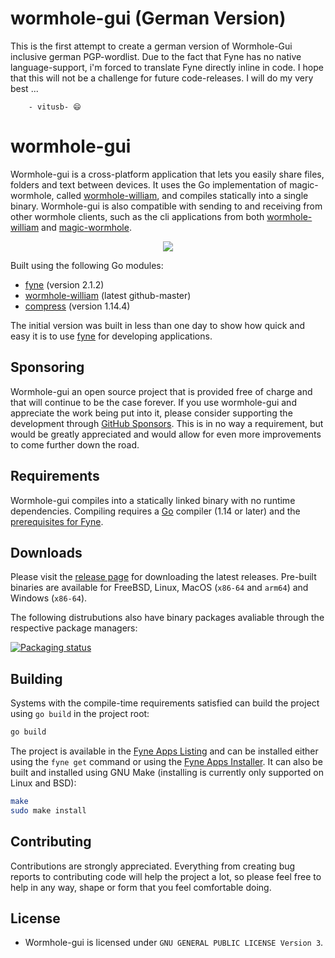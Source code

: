 # wormhole-gui (German Version)

This is the first attempt to create a german version of Wormhole-Gui inclusive german PGP-wordlist. Due to the fact that Fyne has no native language-support, i'm forced to translate Fyne directly inline in code. I hope that this will not be a challenge for future code-releases. I will do my very best ...

        - vitusb- 😄

# wormhole-gui

Wormhole-gui is a cross-platform application that lets you easily share files, folders and text between devices.
It uses the Go implementation of magic-wormhole, called [wormhole-william](https://github.com/vitusb/wormhole-william), and compiles statically into a single binary. Wormhole-gui is also compatible with sending to and receiving from other wormhole clients, such as the cli applications from both [wormhole-william](https://github.com/vitusb/wormhole-william) and [magic-wormhole](https://github.com/magic-wormhole/magic-wormhole).

<p align="center">
  <img src="internal/assets/screenshot.png" />
</p>

Built using the following Go modules:
- [fyne](https://github.com/fyne-io/fyne) (version 2.1.2)
- [wormhole-william](https://github.com/vitusb/wormhole-william) (latest github-master)
- [compress](https://github.com/klauspost/compress) (version 1.14.4)

The initial version was built in less than one day to show how quick and easy it is to use [fyne](https://github.com/fyne-io/fyne) for developing applications.

## Sponsoring

Wormhole-gui an open source project that is provided free of charge and that will continue to be the case forever. If you use wormhole-gui and appreciate the work being put into it, please consider supporting the development through [GitHub Sponsors](https://github.com/sponsors/Jacalz). This is in no way a requirement, but would be greatly appreciated and would allow for even more improvements to come further down the road.

## Requirements

Wormhole-gui compiles into a statically linked binary with no runtime dependencies.
Compiling requires a [Go](https://golang.org) compiler (1.14 or later) and the [prerequisites for Fyne](https://developer.fyne.io/started/).

## Downloads

Please visit the [release page](https://github.com/vitusb/wormhole-gui/releases) for downloading the latest releases.
Pre-built binaries are available for FreeBSD, Linux, MacOS (`x86-64` and `arm64`) and Windows (`x86-64`).

The following distrubutions also have binary packages avaliable through the respective package managers:

[![Packaging status](https://repology.org/badge/vertical-allrepos/wormhole-gui.svg)](https://repology.org/project/wormhole-gui/versions)

## Building

Systems with the compile-time requirements satisfied can build the project using `go build` in the project root:
```bash
go build
```

The project is available in the [Fyne Apps Listing](https://apps.fyne.io/apps/wormhole-gui.html) and can be installed either using the `fyne get` command or using the [Fyne Apps Installer](https://apps.fyne.io/apps/io.fyne.apps.html).
It can also be built and installed using GNU Make (installing is currently only supported on Linux and BSD):
```bash
make
sudo make install
```

## Contributing

Contributions are strongly appreciated. Everything from creating bug reports to contributing code will help the project a lot, so please feel free to help in any way, shape or form that you feel comfortable doing.

## License
- Wormhole-gui is licensed under `GNU GENERAL PUBLIC LICENSE Version 3`.
